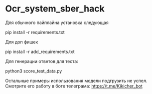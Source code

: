 # Ocr_system_sber_hack
Для обычного пайплайна установка следующая

pip install -r requirements.txt

Для доп фишек

pip install -r add_requirements.txt


Для генерации ответов для теста:

python3 score_test_data.py

Остальные примеры использования модели подгрузить не успел. Смотрите его работу в боте телеграма: https://t.me/Kikicher_bot
